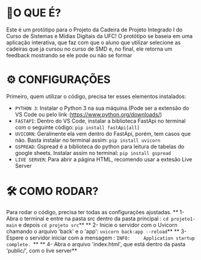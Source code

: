 
# 👀O QUE É?
 
Este é um protótipo para o Projeto da Cadeira de Projeto Integrado I do Curso de Sistemas e Mídias Digitais da UFC!
O protótipo se baseia em uma aplicação interativa, que faz com que o aluno que utilizar selecione as cadeiras que ja cursou no curso de SMD e, no final, ele retorna um feedback mostrando se ele pode ou não se formar

# ⚙ CONFIGURAÇÕES
Primeiro, quem utilizar o código, precisa ter esses elementos instalados:

- `PYTHON 3`: Instalar o Python 3 na sua máquina.(Pode ser a extensão do VS Code ou pelo link :https://www.python.org/downloads/)
- `FASTAPI`: Dentro do VS Code, instalar a biblioteca FastApi no terminal com o seguinte código: ```pip install fastApi[all]```
- `UVICORN`: Geralmente ela vem dentro do FastApi, porém, tem casos que não. Basta instalar no terminal assim: ```pip install uvicorn```
- `GSPREAD`: Gspread é a biblioteca do python para leitura de tabelas do google sheets. Instalar assim no terminal: ```pip install gspread```
- `LIVE SERVER`: Para abrir a página HTML, recomendo usar a extesão Live Server

# 🛠️ COMO RODAR?
Para rodar o código, precisa ter todas as configurações ajustadas.
** 1- Abra o terminal e entre na pasta src dentro da pasta principal : ```cd projeto1-main``` e depois ```cd projeto src```**
** 2- Inicie o servidor com o Uvicorn chamando o arquivo 'back' e o 'app': ```uvicorn back:app --reload```**
** 3- Espere o servidor iniciar com a mensagem : ```INFO:     Application startup complete. ```**
** 4- Abra o arquivo 'index.html', que está dentro da pasta 'public/', com o live server**
